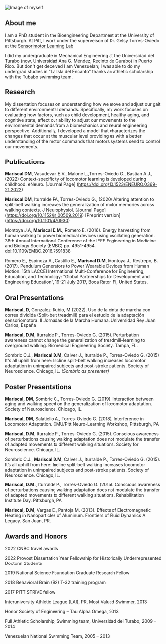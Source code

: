 ![Image of myself](https://avatars3.githubusercontent.com/u/37150306?s=400&u=b5fedab2b2c458f359a426c6057d97281b5d0cea&v=4)


## About me

I am a PhD student in the Bioengineering Department at the University of Pittsburgh. At Pitt, I work under the superveison of Dr. Gelsy Torres-Oviedo at the [Sensorimotor Learning Lab](https://www.engineering.pitt.edu/SML_Lab/) 

I did my undergraduate in Mechanical Engineering at the Universidad del Turabo (now, Universidad Ana G. Méndez, Recinto de Gurabo) in Puerto Rico. But don't get deceived I am Venezuelan; I was able to do my undergrad studies in "La Isla del Encanto" thanks an athletic scholarship with the Tubabo swimming team. 

## Research 

My dissertation focuses on understanding how we move and adjust our gait to different environmental demands. Specifically, my work focuses on evaluating how factors, such as child development, healthy aging, and cognitive state, affect our ability to adjust our movements to the environmental demands from a biomechanics and neural engineering perspective. Additionally, I developed a model that characterizes the changes that occur at the muscular level providing us with a better understanding of the motor commands that motors systems send to control our movements. 

## Publications 

**Mariscal DM**, Vasudevan E.V., Malone L.,Torres-Oviedo G., Bastian A.J., (2022) Context-specificity of locomotor learning is developed during childhood. eNeuro. [Journal Page] (https://doi.org/10.1523/ENEURO.0369-21.2022)

**Mariscal DM**, Iturralde PA, Torres-Oviedo G., (2020) Altering attention to split-belt walking increases the generalization of motor memories across walking contexts. J Neurophysiol. [Journal Page] (https://doi.org/10.1152/jn.00509.2019)  [Preprint version] (https://doi.org/10.1101/470930)

Montoya J.A, **Mariscal D.M.**, Romero E. (2016). Energy harvesting from human walking to power biomedical devices using oscillating generation. 38th Annual International Conference of the IEEE Engineering in Medicine and Biology Society (EMBC) pp. 4951-4954. doi:10.1109/EMBC.2016.7591838

Romero E., Espinoza A., Castillo E., **Mariscal D.M**, Montoya J., Restrepo, B. (2017). Pendulum Generators to Power Wearable Devices from Human Motion. 15th LACCEI International Multi-Conference for Engineering, Education, and Technology: “Global Partnerships for Development and Engineering Education”, 19-21 July 2017, Boca Raton Fl, United States.

## Oral Presentations

**Mariscal, D**, Gonzalez-Rubio, M (2022).  Uso de la cinta de marcha con correa dividida (Split-belt treadmill) para el estudio de la adaptación sensoriomotora. II Jornadas de la Marcha Humana. Universidad Rey Juan Carlos, España 

**Mariscal, D.M**, Iturralde P., Torres-Oviedo G. (2015). Perturbation awareness cannot change the generalization of treadmill-learning to overground walking. Biomedical Engineering Society. Tampa, FL.

Sombric C.J., **Mariscal D.M**, Calver J., Iturralde P., Torres-Oviedo G. (2015) It's all uphill from here: Incline split-belt walking increases locomotor adaptation in unimpaired subjects and post-stroke patients. Society of Neuroscience. Chicago, IL. *(Sombric as presenter)*

## Poster Presentations 

**Mariscal, DM**, Sombric C., Torres-Oviedo G. (2019). Interaction between aging and walking speed on the generalization of locomotor adaptation. Society of Neuroscience. Chicago, IL.

**Mariscal, DM**, Salatiello A., Torres-Oviedo G. (2018). Interference in Locomotor Adaptation. CMU/Pitt Neuro-Learning Workshop, Pittsburgh, PA

**Mariscal, D.M**, Iturralde P., Torres-Oviedo G. (2015). Conscious awareness of perturbations causing walking adaptation does not modulate the transfer of adapted movements to different walking situations. Society for Neuroscience. Chicago, IL.

Sombric C.J., **Mariscal D.M**, Calver J., Iturralde P., Torres-Oviedo G. (2015). It’s all uphill from here: Incline split-belt walking increases locomotor adaptation in unimpaired subjects and post-stroke patients. Society of Neuroscience. Chicago, IL. 

**Mariscal, D.M.**, Iturralde P., Torres-Oviedo G. (2015). Conscious awareness of perturbations causing walking adaptation does not modulate the transfer of adapted movements to different walking situations. Rehabilitation Institute Day. Pittsburgh, PA

**Mariscal, D.M**, Vargas E., Pantoja M. (2013). Effects of Electromagnetic Heating in Nanoparticles of Aluminum. Frontiers of Fluid Dynamics A Legacy. San Juan, PR. 

## Awards and Honors

2022 CNBC travel awards

2022 Provost Dissertation Year Fellowship for Historically Underrepresented Doctoral Students

2019 National Science Foundation Graduate Research Fellow

2018 Behavioral Brain (B2) T-32 training program 

2017 PITT STRIVE fellow

Interuniversity Athletic League (LAI), PR, Most Valued Swimmer, 2013      

Honor Society of Engineering – Tau Alpha Omega, 2013

Full Athletic Scholarship, Swimming team, Universidad del Turabo, 2009 – 2014  

Venezuelan National Swimming Team, 2005 – 2013


